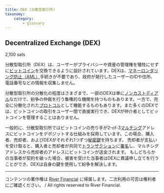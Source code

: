 ```yaml
---
title: DEX (分散型取引所)
taxonomy:
    category:
        - glossary
---
```



## Decentralized Exchange (DEX)
2,100 sats

分散型取引所（DEX）は、ユーザーがプライバシーや資産の管理権を犠牲にせずに[ビットコイン](http://lostinbitcoin.jp.testrs.jp/staging/glossary/bitcoin-2/)を交換できるように設計されています。DEXは、[マネーロンダリング防止（AML）](http://lostinbitcoin.jp.testrs.jp/staging/glossary/aml/)手続きが不要であり、政府が発行したユーザーのIDや住所、電話番号などの情報を収集しません。

分散型取引所の分散化の程度はさまざまで、一部のDEXは単に[ノンカストディアル](http://lostinbitcoin.jp.testrs.jp/staging/glossary/non_custodial/)なだけで、紛争の仲裁を行う集権的な機関を持つものもあります。一方で、完全に分散化された[プロトコル](http://lostinbitcoin.jp.testrs.jp/staging/glossary/protocol/)として機能するものもあります。また多くのDEXでは、ビットコインの取引をユーザー間で直接実行でき、DEXが仲介者としてビットコインを管理することはありません。

一般的に、分散型取引所ではビットコインの売り手が2-of-3[マルチシグ](http://lostinbitcoin.jp.testrs.jp/staging/glossary/multisig/)アドレスにビットコインをデポジットする仕組みを採用しています。この場合、購入者、売却者、およびDEXがそれぞれ1つずつ[秘密鍵](http://lostinbitcoin.jp.testrs.jp/staging/glossary/private_key/)を持ちます。
売却者が支払いを受け取ると、購入者と売却者が共同で[トランザクション](http://lostinbitcoin.jp.testrs.jp/staging/glossary/transaction/)に[署名](http://lostinbitcoin.jp.testrs.jp/staging/glossary/signature/)し、マルチシグアドレスから売却者のアドレスにビットコインが送金されます。
もしどちらかの当事者が契約を破った場合、被害を受けた当事者はDEXに異議申し立てを行うことができ、DEXは自身の鍵を使用して紛争を解決します。

---
コンテンツの著作権は [River Financial](https://river.com/) に帰属します。二次利用の可否は権利者にご確認ください。 / All rights reserved to River Financial.

